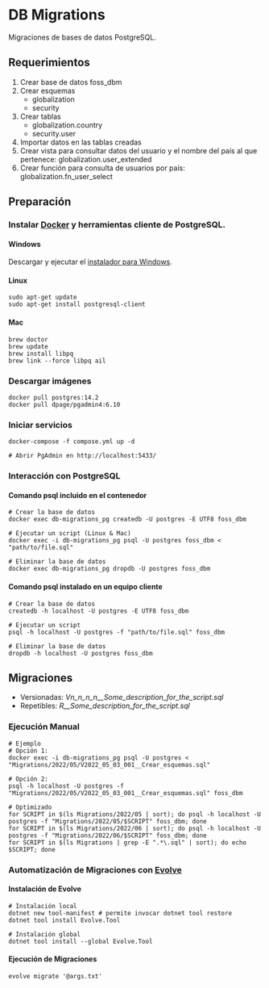 # DB Migrations
Migraciones de bases de datos PostgreSQL.


## Requerimientos
1. Crear base de datos foss_dbm
2. Crear esquemas
    * globalization
    * security
3. Crear tablas
    * globalization.country
    * security.user
4. Importar datos en las tablas creadas
5. Crear vista para consultar datos del usuario y el nombre del país al que pertenece: globalization.user_extended
6. Crear función para consulta de usuarios por país: globalization.fn_user_select


## Preparación

### Instalar [Docker](https://www.docker.com/get-started/) y herramientas cliente de PostgreSQL.

#### Windows
Descargar y ejecutar el [instalador para Windows](https://www.postgresql.org/download/windows/).

#### Linux
```
sudo apt-get update
sudo apt-get install postgresql-client
```

#### Mac
```shell
brew doctor
brew update
brew install libpq
brew link --force libpq ail
```

### Descargar imágenes
```shell
docker pull postgres:14.2
docker pull dpage/pgadmin4:6.10
```

### Iniciar servicios
```shell
docker-compose -f compose.yml up -d

# Abrir PgAdmin en http://localhost:5433/
```

### Interacción con PostgreSQL

#### Comando psql incluido en el contenedor
```shell
# Crear la base de datos
docker exec db-migrations_pg createdb -U postgres -E UTF8 foss_dbm

# Ejecutar un script (Linux & Mac)
docker exec -i db-migrations_pg psql -U postgres foss_dbm < "path/to/file.sql"

# Eliminar la base de datos
docker exec db-migrations_pg dropdb -U postgres foss_dbm
```

#### Comando psql instalado en un equipo cliente
```shell
# Crear la base de datos
createdb -h localhost -U postgres -E UTF8 foss_dbm

# Ejecutar un script
psql -h localhost -U postgres -f "path/to/file.sql" foss_dbm

# Eliminar la base de datos
dropdb -h localhost -U postgres foss_dbm
```


## Migraciones

* Versionadas: *Vn_n_n_n__Some_description_for_the_script.sql*
* Repetibles: *R__Some_description_for_the_script.sql*


### Ejecución Manual
```shell
# Ejemplo
# Opción 1:
docker exec -i db-migrations_pg psql -U postgres < "Migrations/2022/05/V2022_05_03_001__Crear_esquemas.sql"

# Opción 2:
psql -h localhost -U postgres -f "Migrations/2022/05/V2022_05_03_001__Crear_esquemas.sql" foss_dbm

# Optimizado
for SCRIPT in $(ls Migrations/2022/05 | sort); do psql -h localhost -U postgres -f "Migrations/2022/05/$SCRIPT" foss_dbm; done
for SCRIPT in $(ls Migrations/2022/06 | sort); do psql -h localhost -U postgres -f "Migrations/2022/06/$SCRIPT" foss_dbm; done
for SCRIPT in $(ls Migrations | grep -E ".*\.sql" | sort); do echo $SCRIPT; done
```


### Automatización de Migraciones con [Evolve](https://evolve-db.netlify.app/)

#### Instalación de Evolve
```shell
# Instalación local
dotnet new tool-manifest # permite invocar dotnet tool restore
dotnet tool install Evolve.Tool

# Instalación global
dotnet tool install --global Evolve.Tool
```

#### Ejecución de Migraciones
```shell
evolve migrate '@args.txt'
```
